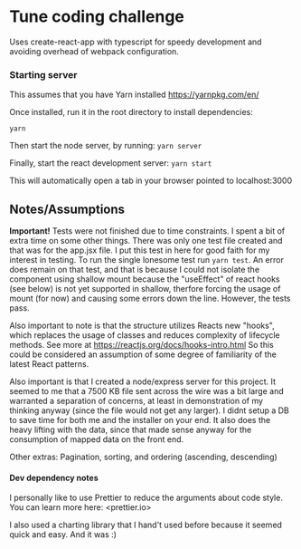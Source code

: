 # Tune coding challenge

Uses create-react-app with typescript for speedy development and avoiding overhead of webpack configuration.


### Starting server
This assumes that you have Yarn installed <https://yarnpkg.com/en/>

Once installed, run it in the root directory to install dependencies:

`yarn`

Then start the node server, by running:
`yarn server`

Finally, start the react development server:
`yarn start`

This will automatically open a tab in your browser pointed to localhost:3000


## Notes/Assumptions

__Important!__
Tests were not finished due to time constraints. I spent a bit of extra time on some other things. There was only one test file created and that was for the app.jsx file. I put this test in here for good faith for my interest in testing. To run the single lonesome test run `yarn test`. An error does remain on that test, and that is because I could not isolate the component using shallow mount because the "useEffect" of react hooks (see below) is not yet supported in shallow, therfore forcing the usage of mount (for now) and causing some errors down the line. However, the tests pass.

Also important to note is that the structure utilizes Reacts new "hooks", which replaces the usage of classes and reduces complexity of lifecycle methods. See more at <https://reactjs.org/docs/hooks-intro.html> So this could be considered an assumption of some degree of familiarity of the latest React patterns.

Also important is that I created a node/express server for this project. It seemed to me that a 7500 KB file sent across the wire was a bit large and warranted a separation of concerns, at least in demonstration of my thinking anyway (since the file would not get any larger). I didnt setup a DB to save time for both me and the installer on your end. It also does the heavy lifting with the data, since that made sense anyway for the consumption of mapped data on the front end.

Other extras: Pagination, sorting, and ordering (ascending, descending)

#### Dev dependency notes
I personally like to use Prettier to reduce the arguments about code style. You can learn more here: <prettier.io>

I also used a charting library that I hand't used before because it seemed quick and easy. And it was :)



